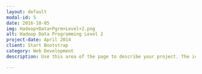 ```yaml
---
layout: default
modal-id: 5
date: 2016-10-05
img: Hadoop+Data+Pgrm+Level+2.png
alt: Hadoop Data Programming Level 2
project-date: April 2014
client: Start Bootstrap
category: Web Development
description: Use this area of the page to describe your project. The icon above is part of a free icon set by <a href="https://sellfy.com/p/8Q9P/jV3VZ/">Flat Icons</a>. On their website, you can download their free set with 16 icons, or you can purchase the entire set with 146 icons for only $12!

---
```


